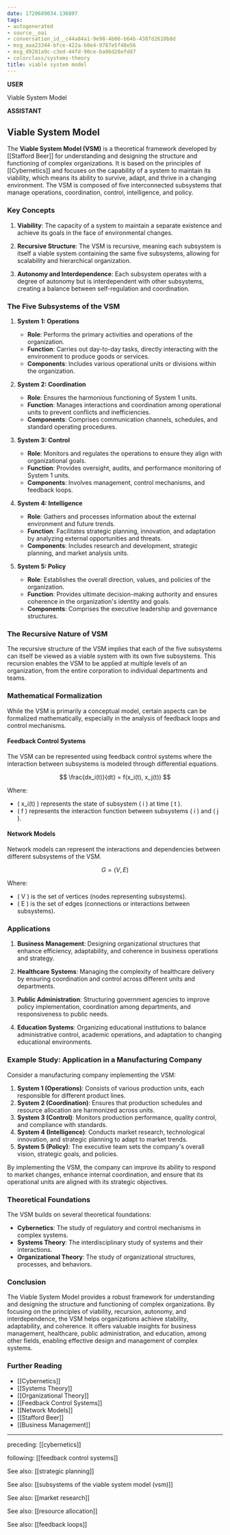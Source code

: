 ```yaml
---
date: 1720689034.136897
tags:
- autogenerated
- source__oai
- conversation_id__c44a84a1-9e98-4b06-b64b-4387d2610b8d
- msg_aaa23344-bfce-422a-b0e4-9787e5f48e56
- msg_d9281a9c-c3ed-44fd-90ce-ba9bd28efdd7
- colorclass/systems-theory
title: viable system model
---
```


**USER**

Viable System Model


**ASSISTANT**

## Viable System Model

The **Viable System Model (VSM)** is a theoretical framework developed by [[Stafford Beer]] for understanding and designing the structure and functioning of complex organizations. It is based on the principles of [[Cybernetics]] and focuses on the capability of a system to maintain its viability, which means its ability to survive, adapt, and thrive in a changing environment. The VSM is composed of five interconnected subsystems that manage operations, coordination, control, intelligence, and policy.

### Key Concepts

1. **Viability**: The capacity of a system to maintain a separate existence and achieve its goals in the face of environmental changes.
   
2. **Recursive Structure**: The VSM is recursive, meaning each subsystem is itself a viable system containing the same five subsystems, allowing for scalability and hierarchical organization.

3. **Autonomy and Interdependence**: Each subsystem operates with a degree of autonomy but is interdependent with other subsystems, creating a balance between self-regulation and coordination.

### The Five Subsystems of the VSM

1. **System 1: Operations**
   - **Role**: Performs the primary activities and operations of the organization.
   - **Function**: Carries out day-to-day tasks, directly interacting with the environment to produce goods or services.
   - **Components**: Includes various operational units or divisions within the organization.

2. **System 2: Coordination**
   - **Role**: Ensures the harmonious functioning of System 1 units.
   - **Function**: Manages interactions and coordination among operational units to prevent conflicts and inefficiencies.
   - **Components**: Comprises communication channels, schedules, and standard operating procedures.

3. **System 3: Control**
   - **Role**: Monitors and regulates the operations to ensure they align with organizational goals.
   - **Function**: Provides oversight, audits, and performance monitoring of System 1 units.
   - **Components**: Involves management, control mechanisms, and feedback loops.

4. **System 4: Intelligence**
   - **Role**: Gathers and processes information about the external environment and future trends.
   - **Function**: Facilitates strategic planning, innovation, and adaptation by analyzing external opportunities and threats.
   - **Components**: Includes research and development, strategic planning, and market analysis units.

5. **System 5: Policy**
   - **Role**: Establishes the overall direction, values, and policies of the organization.
   - **Function**: Provides ultimate decision-making authority and ensures coherence in the organization's identity and goals.
   - **Components**: Comprises the executive leadership and governance structures.

### The Recursive Nature of VSM

The recursive structure of the VSM implies that each of the five subsystems can itself be viewed as a viable system with its own five subsystems. This recursion enables the VSM to be applied at multiple levels of an organization, from the entire corporation to individual departments and teams.

### Mathematical Formalization

While the VSM is primarily a conceptual model, certain aspects can be formalized mathematically, especially in the analysis of feedback loops and control mechanisms.

#### Feedback Control Systems

The VSM can be represented using feedback control systems where the interaction between subsystems is modeled through differential equations.

$$
\frac{dx_i(t)}{dt} = f(x_i(t), x_j(t))
$$

Where:
- \( x_i(t) \) represents the state of subsystem \( i \) at time \( t \).
- \( f \) represents the interaction function between subsystems \( i \) and \( j \).

#### Network Models

Network models can represent the interactions and dependencies between different subsystems of the VSM.

$$
G = (V, E)
$$

Where:
- \( V \) is the set of vertices (nodes representing subsystems).
- \( E \) is the set of edges (connections or interactions between subsystems).

### Applications

1. **Business Management**: Designing organizational structures that enhance efficiency, adaptability, and coherence in business operations and strategy.

2. **Healthcare Systems**: Managing the complexity of healthcare delivery by ensuring coordination and control across different units and departments.

3. **Public Administration**: Structuring government agencies to improve policy implementation, coordination among departments, and responsiveness to public needs.

4. **Education Systems**: Organizing educational institutions to balance administrative control, academic operations, and adaptation to changing educational environments.

### Example Study: Application in a Manufacturing Company

Consider a manufacturing company implementing the VSM:

1. **System 1 (Operations)**: Consists of various production units, each responsible for different product lines.
2. **System 2 (Coordination)**: Ensures that production schedules and resource allocation are harmonized across units.
3. **System 3 (Control)**: Monitors production performance, quality control, and compliance with standards.
4. **System 4 (Intelligence)**: Conducts market research, technological innovation, and strategic planning to adapt to market trends.
5. **System 5 (Policy)**: The executive team sets the company's overall vision, strategic goals, and policies.

By implementing the VSM, the company can improve its ability to respond to market changes, enhance internal coordination, and ensure that its operational units are aligned with its strategic objectives.

### Theoretical Foundations

The VSM builds on several theoretical foundations:

- **Cybernetics**: The study of regulatory and control mechanisms in complex systems.
- **Systems Theory**: The interdisciplinary study of systems and their interactions.
- **Organizational Theory**: The study of organizational structures, processes, and behaviors.

### Conclusion

The Viable System Model provides a robust framework for understanding and designing the structure and functioning of complex organizations. By focusing on the principles of viability, recursion, autonomy, and interdependence, the VSM helps organizations achieve stability, adaptability, and coherence. It offers valuable insights for business management, healthcare, public administration, and education, among other fields, enabling effective design and management of complex systems.

### Further Reading

- [[Cybernetics]]
- [[Systems Theory]]
- [[Organizational Theory]]
- [[Feedback Control Systems]]
- [[Network Models]]
- [[Stafford Beer]]
- [[Business Management]]


---

preceding: [[cybernetics]]  


following: [[feedback control systems]]

See also: [[strategic planning]]


See also: [[subsystems of the viable system model (vsm)]]


See also: [[market research]]


See also: [[resource allocation]]


See also: [[feedback loops]]